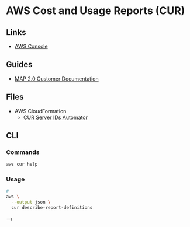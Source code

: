 # AWS Cost and Usage Reports (CUR)

<!--
https://console.aws.amazon.com/migrationhub/home?region=us-east-1#/welcome
-->

## Links

- [AWS Console](https://console.aws.amazon.com/acm/home?region=us-east-1#/)

## Guides

- [MAP 2.0 Customer Documentation](https://s3-us-west-2.amazonaws.com/map-2.0-customer-documentation/html/latest/en/1-setting_up_cur.html)

## Files

- AWS CloudFormation
  - [CUR Server IDs Automator](https://map-automation.s3.us-west-2.amazonaws.com/cur-server-ids-automator.yaml)

## CLI

### Commands

```sh
aws cur help
```

### Usage

```sh
#
aws \
  --output json \
  cur describe-report-definitions
```

<!--
Cost allocation tags

aws-migration-project-id
map-dba
map-migrated
map-migrated-app
map-sap
<!-- map-win-modernized -->

-->
